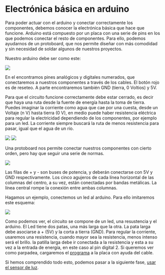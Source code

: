 # Electrónica básica en arduino

Para poder actuar con el arduino y conectar correctamente los componentes, debemos conocer la electrónica básica que hace que funcione. Arduino está compuesto por un placa con una serie de pins en los que podemos conectar el resto de componentes. Para ello, podemos ayudarnos de un protoboard, que nos permite diseñar con más comodidad y sin necesidad de soldar algunos de nuestros proyectos.

Nuestro arduino debe ser como este:

![](https://www.sketchappsources.com/resources/source-image/arduino-board-ramongilabert.jpg)

En el encontramos pines analógicos y digitales numerados, que conectaremos a nuestros componentes a través de los cables. El botón rojo es de reseteo. A parte encontraremos también GND (tierra, 0 Voltios) y 5V.

Para que el circuito funcione correctamente debe estar cerrado, es decir que haya una ruta desde la fuente de energía hasta la toma de tierra. Puedes imaginar la corriente como agua que cae por una cuesta, desde un Voltaje (n V) hasta tierra (0 V), en medio puede haber resistencia eléctrica para regular la electricidad dependiendo de los componentes, por ejemplo para un led. La corriente siempre buscará la ruta de menos resistencia para pasar, igual que el agua de un río.

![](https://raw.githubusercontent.com/terceranexus6/seminario_bbaa/master/images/cutre.png)
![](https://raw.githubusercontent.com/terceranexus6/seminario_bbaa/master/images/corriente.png)

Una protoboard nos permite conectar nuestros componentes con cierto orden, pero hay que seguir una serie de normas.

![](http://www.clker.com/cliparts/x/z/X/s/N/Q/small-circuit-solderless-breadboard-hi.png)

Las filas de + y - son buses de potencia, y deberán conectarse con 5V y GND respectivamente. Los cinco agujeros de cada línea horizontal de las columnas del centro, a su vez, están conectadas por bandas metálicas. La línea central rompe la conexión entre ambas columnas.

Hagamos un ejemplo, conectemos un led al arduino. Para ello imitaremos este esquema:

![](https://evothings.com/doc/examples/images/arduino-led-tcp-sketch.png)

Como podemos ver, el circuito se compone de un led, una resustencia y el arduino. El Led tiene dos patas, una más larga que la otra. La pata larga debe asociarse a + (5V) y la corta a tierra (GND). Para regular la corriente, usaremos una resistencia, cuando mayor sea la resistencia, menos intenso será el brillo. la patilla larga debe ir conectada a la resistencia y esta a su vez a la entrada de energía, en este caso al pin digital 2. Si queremos ver como parpadea, cargaremos el [programa](https://github.com/terceranexus6/seminario_bbaa/codigo/encender_led.ino) a la placa con ayuda del cable.

Si hemos comprendido todo esto, podemos pasar a la siguiente fase, [usar el sensor de luz]().
